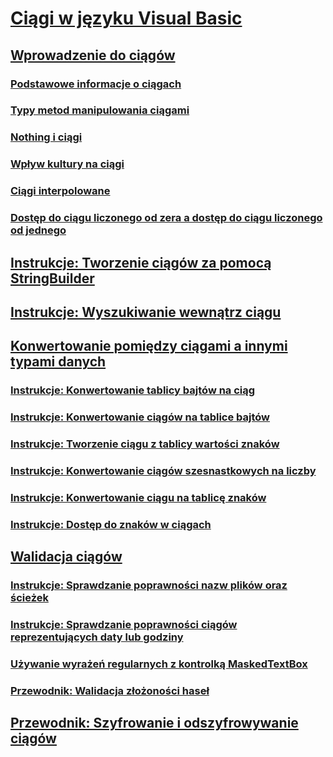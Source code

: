 # [Ciągi w języku Visual Basic](index.md)
## [Wprowadzenie do ciągów](introduction-to-strings.md)
### [Podstawowe informacje o ciągach](string-basics.md)
### [Typy metod manipulowania ciągami](types-of-string-manipulation-methods.md)
### [Nothing i ciągi](nothing-and-strings.md)
### [Wpływ kultury na ciągi](how-culture-affects-strings.md)
### [Ciągi interpolowane](interpolated-strings.md)
### [Dostęp do ciągu liczonego od zera a dostęp do ciągu liczonego od jednego](zero-based-vs-one-based-string-access.md)
## [Instrukcje: Tworzenie ciągów za pomocą StringBuilder](how-to-create-strings-using-a-stringbuilder.md)
## [Instrukcje: Wyszukiwanie wewnątrz ciągu](how-to-search-within-a-string.md)
## [Konwertowanie pomiędzy ciągami a innymi typami danych](converting-between-strings-and-other-data-types.md)
### [Instrukcje: Konwertowanie tablicy bajtów na ciąg](how-to-convert-an-array-of-bytes-into-a-string.md)
### [Instrukcje: Konwertowanie ciągów na tablice bajtów](how-to-convert-strings-into-an-array-of-bytes.md)
### [Instrukcje: Tworzenie ciągu z tablicy wartości znaków](how-to-create-a-string-from-an-array-of-char-values.md)
### [Instrukcje: Konwertowanie ciągów szesnastkowych na liczby](how-to-convert-hexadecimal-strings-to-numbers.md)
### [Instrukcje: Konwertowanie ciągu na tablicę znaków](how-to-convert-a-string-to-an-array-of-characters.md)
### [Instrukcje: Dostęp do znaków w ciągach](how-to-access-characters-in-strings.md)
## [Walidacja ciągów](validating-strings.md)
### [Instrukcje: Sprawdzanie poprawności nazw plików oraz ścieżek](how-to-validate-file-names-and-paths.md)
### [Instrukcje: Sprawdzanie poprawności ciągów reprezentujących daty lub godziny](how-to-validate-strings-that-represent-dates-or-times.md)
### [Używanie wyrażeń regularnych z kontrolką MaskedTextBox](using-regular-expressions-with-the-maskedtextbox-control.md)
### [Przewodnik: Walidacja złożoności haseł](walkthrough-validating-that-passwords-are-complex.md)
## [Przewodnik: Szyfrowanie i odszyfrowywanie ciągów](walkthrough-encrypting-and-decrypting-strings.md)